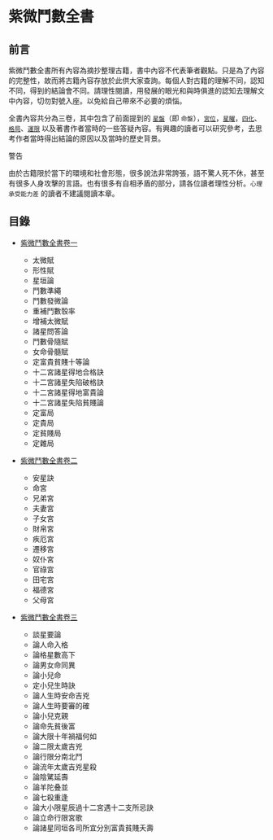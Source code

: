 # 紫微鬥數全書


## 前言

紫微鬥數全書所有內容為摘抄整理古籍，書中內容不代表筆者觀點。只是為了內容的完整性，故而將古籍內容存放於此供大家查詢。每個人對古籍的理解不同，認知不同，得到的結論會不同。請理性閱讀，用發展的眼光和與時俱進的認知去理解文中內容，切勿對號入座。以免給自己帶來不必要的煩惱。

全書內容共分為三卷，其中包含了前面提到的 [`星盤`](./astrolabe.md)（即 `命盤`），[`宮位`](./palace.md)，[`星曜`](./star.md)，[`四化`](./mutagen.md)、[`格局`](./pattern.md)、[`運限`](./horoscope.md) 以及著書作者當時的一些答疑內容。有興趣的讀者可以研究參考，去思考作者當時得出結論的原因以及當時的歷史背景。

警告

由於古籍限於當下的環境和社會形態，很多說法非常誇張，語不驚人死不休，甚至有很多人身攻擊的言語。也有很多有自相矛盾的部分，請各位讀者理性分析。`心理承受能力差` 的讀者不建議閱讀本章。
## 目錄

- [紫微鬥數全書卷一](./ancientBook-1.md)
  
    - 太微賦
    - 形性賦
    - 星垣論
    - 鬥數準繩
    - 鬥數發微論
    - 重補鬥數彀率
    - 增補太微賦
    - 諸星問答論
    - 鬥數骨隨賦
    - 女命骨髓賦
    - 定富貴貧賤十等論
    - 十二宮諸星得地合格訣
    - 十二宮諸星失陷破格訣
    - 十二宮諸星得地富貴論
    - 十二宮諸星失陷貧賤論
    - 定富局
    - 定貴局
    - 定貧賤局
    - 定雜局
- [紫微鬥數全書卷二](./ancientBook-2.md)
  
    - 安星訣
    - 命宮
    - 兄弟宮
    - 夫妻宮
    - 子女宮
    - 財帛宮
    - 疾厄宮
    - 遷移宮
    - 奴仆宮
    - 官祿宮
    - 田宅宮
    - 福德宮
    - 父母宮
- [紫微鬥數全書卷三](./ancientBook-3.md)
  
    - 談星要論
    - 論人命入格
    - 論格星數高下
    - 論男女命同異
    - 論小兒命
    - 定小兒生時訣
    - 論人生時安命吉兇
    - 論人生時要審的確
    - 論小兒克親
    - 論命先貧後富
    - 論大限十年禍福何如
    - 論二限太歲吉兇
    - 論行限分南北鬥
    - 論流年太歲吉兇星殺
    - 論陰騭延壽
    - 論羊陀叠並
    - 論七殺重逢
    - 論大小限星辰過十二宮遇十二支所忌訣
    - 論立命行限宮歌
    - 論諸星同垣各司所宜分別富貴貧賤夭壽
